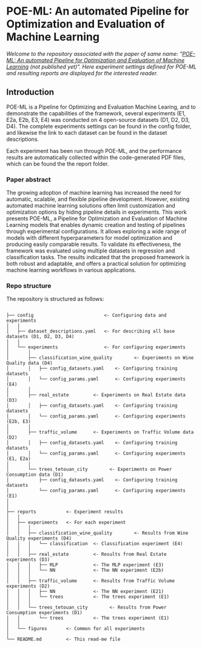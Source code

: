 # POE-ML: An automated Pipeline for Optimization and Evaluation of Machine Learning

*Welcome to the repository associated with the paper of same name: "[POE-ML: An automated Pipeline for Optimization and Evaluation of Machine Learning](link_to_come) (not published yet)". Here experiment settings defined for POE-ML and resulting reports are displayed for the interested reader.*

## Introduction

POE-ML is a Pipeline for Optimizing and Evaluation Machine Learing, and to demonstrate the capabilities of the framework, several experiments (E1, E2a, E2b, E3, E4) was conducted on 4 open-source datasets (D1, D2, D3, D4). The complete experiments settings can be found in the config folder, and likewise the link to each dataset can be found in the dataset descriptions. 

Each experiment has been run through POE-ML, and the performance results are automatically collected within the code-generated PDF files, which can be found the the report folder. 

### Paper abstract

The growing adoption of machine learning has increased the need for automatic, scalable, and flexible pipeline development. However, existing automated machine learning solutions often limit customization and optimization options by hiding pipeline details in experiments. This work presents POE-ML, a Pipeline for Optimization and Evaluation of Machine Learning models that enables dynamic creation and testing of pipelines through experimental configurations. It allows exploring a wide range of models with different hyperparameters for model optimization and producing easily comparable results. To validate its effectiveness, the framework was evaluated using multiple datasets in regression and classification tasks. The results indicated that the proposed framework is both robust and adaptable, and offers a practical solution for optimizing machine learning workflows in various applications.

### Repo structure

The repository is structured as follows: 

```

├── config                          <- Configuring data and experiments
│   │
│   ├── dataset_descriptions.yaml   <- For describing all base datasets (D1, D2, D3, D4)
│   │
│   └── experiments                 <- For configuring experiments
│       │
│       ├── classification_wine_quality        <- Experiments on Wine Quality data (D4)
│       │   ├── config_datasets.yaml    <- Configuring training datasets
│       │   └── config_params.yaml      <- Configuring experiments (E4)
│       │
│       ├── real_estate         <- Experiments on Real Estate data (D3)
│       │   ├── config_datasets.yaml    <- Configuring training datasets
│       │   └── config_params.yaml      <- Configuring experiments (E2b, E3)
│       │
│       ├── traffic_volume      <- Experiments on Traffic Volume data (D2)
│       │   ├── config_datasets.yaml    <- Configuring training datasets
│       │   └── config_params.yaml      <- Configuring experiments (E1, E2a)
│       │
│       └── trees_tetouan_city        <- Experiments on Power Consumption data (D1)
│           ├── config_datasets.yaml    <- Configuring training datasets
│           └── config_params.yaml      <- Configuring experiments (E1)
│
│
├── reports           <- Experiment results
│   │
│   ├── experiments   <- For each experiment
│   │   │
│   │   ├── classification_wine_quality        <- Results from Wine Quality experiments (D4)
│   │   │   └── classification  <- Classification experiment (E4)
│   │   │
│   │   ├── real_estate         <- Results from Real Estate experiments (D3)
│   │   │   ├── MLP             <- The MLP experiment (E3)
│   │   │   └── NN              <- The NN experiment (E2b)
│   │   │
│   │   ├── traffic_volume      <- Results from Traffic Volume experiments (D2)
│   │   │   ├── NN              <- The NN experiment (E21)
│   │   │   └── trees           <- The trees experiment (E1)
│   │   │
│   │   └── trees_tetouan_city        <- Results from Power Consumption experiments (D1)
│   │       └── trees           <- The trees experiment (E1)
│   │
│   └── figures       <- Common for all experiments
│
└── README.md         <- This read-me file
```
